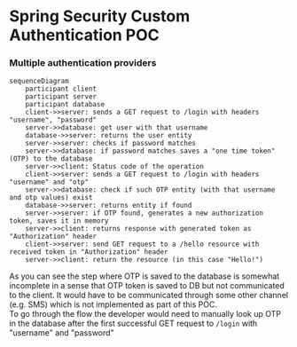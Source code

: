 # Spring Security Custom Authentication POC
### Multiple authentication providers

```mermaid
sequenceDiagram
    participant client
    participant server
    participant database
    client->>server: sends a GET request to /login with headers "username", "password"
    server->>database: get user with that username
    database->>server: returns the user entity
    server->>server: checks if password matches
    server->>database: if password matches saves a "one time token" (OTP) to the database
    server->>client: Status code of the operation
    client->>server: sends a GET request to /login with headers "username" and "otp"
    server->>database: check if such OTP entity (with that username and otp values) exist
    database->>server: returns entity if found
    server->>server: if OTP found, generates a new authorization token, saves it in memory
    server->>client: returns response with generated token as "Authorization" header
    client->>server: send GET request to a /hello resource with received token in "Authorization" header
    server->>client: return the resource (in this case "Hello!")
```

As you can see the step where OTP is saved to the database is somewhat incomplete in a sense that
OTP token is saved to DB but not communicated to the client. It would have to be communicated through
some other channel (e.g. SMS) which is not implemented as part of this POC.
<br/>
To go through the flow the developer would need to manually look up OTP in the database after the first successful
GET request to `/login` with "username" and "password"